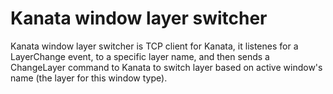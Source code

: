 # Kanata window layer switcher
Kanata window layer switcher is TCP client for Kanata, it listenes for a LayerChange event, to a specific layer name, and then sends a ChangeLayer command to Kanata to switch layer based on active window's name (the layer for this window type).
